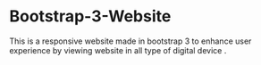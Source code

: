 Bootstrap-3-Website
===================

This is a responsive website made in bootstrap 3 to enhance user experience by viewing website in all type of digital device .
